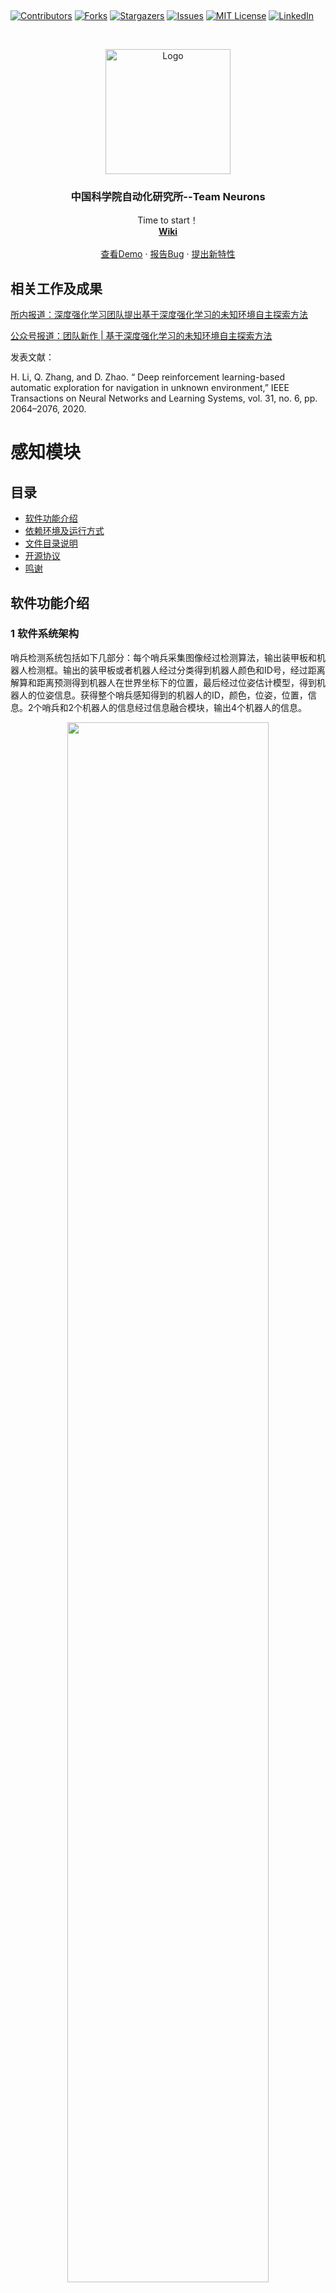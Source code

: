 
﻿<!-- PROJECT SHIELDS -->

[![Contributors][contributors-shield]][contributors-url]
[![Forks][forks-shield]][forks-url]
[![Stargazers][stars-shield]][stars-url]
[![Issues][issues-shield]][issues-url]
[![MIT License][license-shield]][license-url]
[![LinkedIn][linkedin-shield]][linkedin-url]

<!-- PROJECT LOGO -->
<br />

<p align="center">
  <a href="https://github.com/DRL-CASIA/Perception/">
    <img src="images/logo.png" alt="Logo" width="200" height="200">
  </a>

  <h3 align="center">中国科学院自动化研究所--Team Neurons</h3>
  <p align="center">
    Time to start！
    <br />
    <a href="https://github.com/DRL-CASIA/Perception"><strong>Wiki</strong></a>
    <br />
    <br />
    <a href="https://github.com/DRL-CASIA/Perception">查看Demo</a>
    ·
    <a href="https://github.com/DRL-CASIA/Perception/issues">报告Bug</a>
    ·
    <a href="https://github.com/DRL-CASIA/Perception/issues">提出新特性</a>
  </p>

</p>

## 相关工作及成果

[所内报道：深度强化学习团队提出基于深度强化学习的未知环境自主探索方法](http://www.ia.ac.cn/xwzx/kydt/202007/t20200728_5646953.html)

[公众号报道：团队新作 | 基于深度强化学习的未知环境自主探索方法](https://mp.weixin.qq.com/s/E68P5j2chxgenZOiCd0v6g)

发表文献：

 H. Li, Q. Zhang, and D. Zhao. “ Deep reinforcement learning-based automatic exploration for navigation in unknown environment,” IEEE Transactions on Neural Networks and Learning Systems, vol. 31, no. 6, pp. 2064–2076, 2020.  





# 感知模块 
## 目录

- [软件功能介绍](#软件功能介绍)
- [依赖环境及运行方式](#依赖环境及运行方式)
- [文件目录说明](#文件目录说明)
- [开源协议](#开源协议)
- [鸣谢](#鸣谢)

## 软件功能介绍


### 1 软件系统架构

哨兵检测系统包括如下几部分：每个哨兵采集图像经过检测算法，输出装甲板和机器人检测框。输出的装甲板或者机器人经过分类得到机器人颜色和ID号，经过距离解算和距离预测得到机器人在世界坐标下的位置，最后经过位姿估计模型，得到机器人的位姿信息。获得整个哨兵感知得到的机器人的ID，颜色，位姿，位置，信息。2个哨兵和2个机器人的信息经过信息融合模块，输出4个机器人的信息。

<p align="center"><img src="https://github.com/DRL-CASIA/Perception/blob/master/images/yolo/snap01737..jpg" width="80%" align=middle />

### 2 Yolo 检测模型

- 模型介绍

<p align="center"><img src="images/yolo/snap01711..jpg" width="80%" align=center />
  
哨兵将采集到的图像输入到yolov3-boosting模型中后，该模型可以检测图像中的机器人和装甲板，输出其检测框对应的坐标位置，随后机器人的检测框将与其对应的装甲板检测框进行配对。

- 检测结果

 <p align="center"><img src="images/yolo/snap01717..jpg" width="55%" align=center />
 
表中的剪枝yolov3-boosting-1模型是进行1次残差模块剪枝1次卷积通道剪枝的结果；剪枝yolov3-boosting-2模型是进行了1次残差模块剪枝2次卷积通道剪枝的结果,剪枝yolov3-boosting-3模型是进行了1次残差模块剪枝3次卷积通道剪枝的结果。

- 运行效果图

<p align="center"><img src="images/yolo/0820_00_00_21-00_00_34.gif" width="40%"/>    <img src="images/yolo/0820_test_5 00_00_21-00_00_34.gif" width="40%"/>

### 3 Robot分类

- 算法流程

<p align="center"><img src="images/robot/分类流程图.png" width="50%" align=center />

该模型以Yolo是否可以检测到装甲板为条件，将装甲板目标框信息或车体目标框信息输入到卷积分类网络中，实现了对红1车、红2车、蓝1车、蓝2车、灰1车以及灰2车的有效划分。

- 分类结果

<p align="center"><img src="images/robot/分类结果.png" width="50%" align=center />

- 运行效果图

<p align="center"><img src="images/robot/运行效果.gif" width="50%" align=center />


### 4 位置获取

#### 4.1 灯条检测及距离解算

- 算法流程

<p align="center"><img src="images/position/灯条检测流程.PNG" width="50%" align=center />

灯条识别采用传统图像处理的方法。输入为YOLO检测出的装甲板框或者车体框，输出为灯条对拟合外接矩形框的四个顶点坐标。

距离解算部分，首先通过相机标定得到两个哨兵相机的内参，并通过识别场地中的二维码四个顶点以及SolvePnP得到两个哨兵相机外参。最后通过灯条检测识别的灯条对四个顶点坐标以及SolvePnP解算出灯条对中心相对哨兵的位置，根据哨兵相机外参和灯条相对哨兵位置解算出灯条中心的世界坐标系下坐标并加补偿当做车体的位置信息。

- 解算结果

<p align="center"><img src="images/position/cal_error.PNG" width="50%" align=center />

将解算位置的测试结果分别在x轴和y轴排序后进行误差分析，图中label表示真值，cal_method表示解算方法输出的结果，cal_error表示解算的误差

#### 4.2 距离预测

- 算法流程

<p align="center"><img src="images/position/mlp结构.PNG" width="50%" align=center />

根据哨兵相机高度和俯仰角固定，以及平面假设，利用神经网络来拟合相机坐标系到世界坐标系的转换矩阵，模型为三层的MLP结构，将Yolo检测得到的机器人检测框映射为世界地图坐标。

- 预测结果

<p align="center"><img src="images/position/mlp_error.PNG" width="50%" align=center />

将预测位置的测试结果分别在x轴和y轴排序后进行误差分析，图中label表示真值，mlp_method表示模型输出的结果，mlp_error表示预测的误差

- 距离解算及距离预测效果图

<p align="center"><img src="images/position/mlp_效果.gif" width="50%" align=center />

#### 4.3 位置融合

解算方法：可以利用现有算法解算距离，劣势是目标太小，容易漏检和误检

预测方法：整体拟合较好，但有奇异值

针对两种方法的优劣性进行融合，我们选择在未产生奇异值时相信MLP方法，在产生奇异值时相信解算方法

- 融合结果
<p align="center"><img src="images/position/fuse_error.PNG" width="50%" align=center />

- 运行效果图
<p align="center"><img src="images/position/fuse效果.gif" width="50%" align=center />

### 5 姿态估计

- 算法流程

<p align="center"><img src="images/pose/位姿流程图.png" width="50%" align=center />

该模型由左、右两侧哨兵视角的角度分类网络构成。以左侧哨兵视角为例，将哨兵视角下的车体目标框信息及其在世界坐标系下的（x,y）坐标输入到卷积角度分类模型中，有效地实现了角度分类。

- 位姿结果

<p align="center"><img src="images/pose/位姿结果.png" width="50%" align=center />

上图给出了位姿估计网络模型在左、右哨兵视角下的角度分类准确率。通过图示可以得出，通过将世界坐标系下的角度转换为相机坐标系下的角度，位姿估计模型有效地实现了角度的8分类。

- 运行效果图

<p align="center"><img src="images/pose/运行效果.gif" width="50%" align=center />

### 6 基于卡尔曼的多传感器融合
- 算法流程

<p align="center"><img src="images/kalman/流程.PNG" width="50%" align=center />
  
定位模块有多个输入来源，包括两个己方机器人的雷达相机传感器和两个哨兵的相机传感器，我们通过卡尔曼滤波来对传感器数据进行融合。

- 融合结果

<p align="center"><img src="images/kalman/error.png" width="50%" align=center />
  
实验证明这种方法能有效的在含有噪声的多种传感器数据中拟合真实值

### 7 软件效果展示

哨兵检测效果如下：检测框上方第一行显示颜色标号，角度（Pose）第二行显示：位置（x，y）

<p align="center"><img src="images/pose/9f74536f81bb33ecfad83b50297a37b4 00_00_00-00_00_30.gif" width="50%" align=center />

### 8 公布数据集

以上所有结果均在公布数据集上训练和测试，请点击[链接](https://pan.baidu.com/s/14o_p44uMYHcNfe80j9vjxg)下载，提取码为**fd4x**。

### 9 各模块运行速度

以上所有实验均在NVIDIA Titan 2080Ti设备上进行测试，整个代码运行时间为0.0749s，每个模块运行时间如下：

检测模块：0.04s

Robot颜色标号分类时间：0.0089s

Robot位置解算时间：0.001s

位置预测时间：0.0005s

位姿预测时间：0.002s


## 依赖环境及运行方式

### 1 依赖环境

- pytorch 1.6.0
- torchvision 0.2.0
- opencv-python 4.3.0.34
- python 3.6
- 要在GPU上运行，需要配置cuda>=8.0

### 2 运行方法

git clone https://github.com/DRL-CASIA/Perception.git

测试程序：进入demo文件，执行 python main.py


## 文件目录说明

```
filetree 
|— car_classify
|                 |— data                    #基于车体分类模型参数
|                 |— classification_car.py   #基于车体分类函数封装
|                 |— LeNet_car.py            #基于车体分类模型定义
|— angle_classify
|                 |— data                             #基于车体角度回归模型参数
|                 |— classification_angle_camera.py   #基于车体角度回归函数封装
|                 |— LeNet_angle.py                   #基于车体角度回归模型定义
|
|— armor_classify
|                 |— data                #基于装甲板分类模型参数
|                 |— classification.py   #基于装甲板分类函数封装
|                 |— LeNet.py            #基于装甲板分类模型定义
|
|— cfg                              #yolo以及位置预测模型参数文件夹
|— utils                            #辅助函数，用于读取yolo配置文件
|— video_footage                    #测试视频及图片文件夹
|— armor_detect.py                  #基于车体框灯条检测算法
|— main.py                          #主函数
|— armor_detect_withlightbox.py     #基于装甲板灯条检测算法
|— dog-cycle-car.png                #yolo测试图
|— models_nolambda_focallossw.py    #根据配置文件定义yolov3模型结构，读取权重
|— position_predict.py              #基于车体框位置预测以及位置融合算法
|— preprocess.py                    #图像处理，resize等  
|— yolo_detect_v2.py                #yolo算法


```

## 开源协议

该项目签署了MIT 授权许可，详情请参阅 [LICENSE.txt](https://github.com/DRL-CASIA/Perception/blob/master/LICENSE.txt)

## 鸣谢

<!-- - [GitHub Emoji Cheat Sheet](https://www.webpagefx.com/tools/emoji-cheat-sheet)
- [Img Shields](https://shields.io)
- [Choose an Open Source License](https://choosealicense.com)
- [GitHub Pages](https://pages.github.com)
- [Animate.css](https://daneden.github.io/animate.css)
- [xxxxxxxxxxxxxx](https://connoratherton.com/loaders) -->

<!-- links -->
[your-project-path]:DRL-CASIA/Perception
[contributors-shield]: https://img.shields.io/github/contributors/DRL-CASIA/Perception.svg?style=flat-square
[contributors-url]: https://github.com/DRL-CASIA/Perception/graphs/contributors
[forks-shield]: https://img.shields.io/github/forks/DRL-CASIA/Perception.svg?style=flat-square
[forks-url]: https://github.com/DRL-CASIA/Perception/network/members
[stars-shield]: https://img.shields.io/github/stars/DRL-CASIA/Perception.svg?style=flat-square
[stars-url]: https://github.com/DRL-CASIA/Perception/stargazers
[issues-shield]: https://img.shields.io/github/issues/DRL-CASIA/Perception.svg?style=flat-square
[issues-url]: https://img.shields.io/github/issues/DRL-CASIA/Perception.svg
[license-shield]: https://img.shields.io/github/license/DRL-CASIA/Perception.svg?style=flat-square
[license-url]: https://github.com/DRL-CASIA/Perception/blob/master/LICENSE
[linkedin-shield]: https://img.shields.io/badge/-LinkedIn-black.svg?style=flat-square&logo=linkedin&colorB=555
[linkedin-url]: https://linkedin.com/in/zhentaotang

